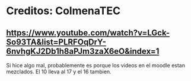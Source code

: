 
# Creditos: ColmenaTEC
## https://www.youtube.com/watch?v=LGck-So93TA&list=PLRFOqDrY-6nvhgKJ2Db1h8aPJm3zaX6eO&index=1
Si hice algo mal, probablemente es porque los videos en el moodle estan mezclados. El 10 lleva al 17 y el 16 tambien.

